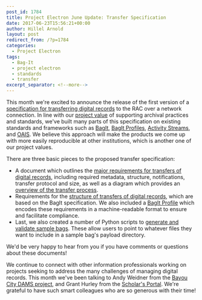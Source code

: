 ```yaml
---
post_id: 1784
title: Project Electron June Update: Transfer Specification
date: 2017-06-23T15:56:21+00:00
author: Hillel Arnold
layout: post
redirect_from: /?p=1784
categories:
  - Project Electron
tags:
  - Bag-It
  - project electron
  - standards
  - transfer
excerpt_separator: <!--more-->
---
```

This month we're excited to announce the release of the first version of a [specification for transferring digital records](https://projectelectron.rockarch.org/transfer/) to the RAC over a network connection. In line with our [project value](https://projectelectron.rockarch.org/project-values/) of supporting archival practices and standards, we've built many parts of this specification on existing standards and frameworks such as [BagIt](https://en.wikipedia.org/wiki/BagIt), [BagIt Profiles](https://github.com/ruebot/bagit-profiles), [Activity Streams](http://activitystrea.ms/), and [OAIS](https://en.wikipedia.org/wiki/Open_Archival_Information_System). We believe this approach will make the products we come up with more easily reproducible at other institutions, which is another one of our project values.<!--more-->

There are three basic pieces to the proposed transfer specification:

* A document which outlines the [major requirements for transfers of digital records](https://projectelectron.rockarch.org/transfer-requirements/), including required metadata, structure, notifications, transfer protocol and size, as well as a diagram which provides an [overview of the transfer process](https://github.com/RockefellerArchiveCenter/project_electron/blob/master/transfer/transfer-process-diagram.png).
* Requirements for the [structure of transfers of digital records](https://projectelectron.rockarch.org/rac-bagit-spec/), which are based on the BagIt specification. We also included a [BagIt Profile](https://projectelectron.rockarch.org/scripts/) which encodes these requirements in a machine-readable format to ensure and facilitate compliance.
* Last, we also created a number of Python scripts to [generate and validate sample bags](https://projectelectron.rockarch.org/scripts/). These allow users to point to whatever files they want to include in a sample bag's payload directory.

We'd be very happy to hear from you if you have comments or questions about these documents!

We continue to connect with other information professionals working on projects seeking to address the many challenges of managing digital records. This month we've been talking to Andy Weidner from the [Bayou City DAMS project](http://journal.code4lib.org/articles/12342), and Grant Hurley from the [Scholar's Portal](http://scholarsportal.info/). We're grateful to have such smart colleagues who are so generous with their time!
